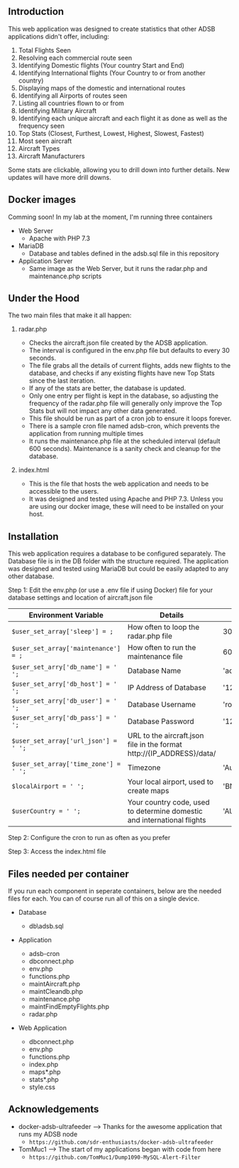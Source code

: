 ## Introduction
This web application was designed to create statistics that other ADSB applications didn't offer, including:
  1) Total Flights Seen
  2) Resolving each commercial route seen
  3) Identifying Domestic flights (Your country Start and End)
  4) Identifying International flights (Your Country to or from another country)
  5) Displaying maps of the domestic and international routes
  6) Identifying all Airports of routes seen
  7) Listing all countries flown to or from
  8) Identifying Military Aircraft
  9) Identifying each unique aircraft and each flight it as done as well as the frequency seen
  10) Top Stats (Closest, Furthest, Lowest, Highest, Slowest, Fastest)
  11) Most seen aircraft
  12) Aircraft Types
  13) Aircraft Manufacturers

Some stats are clickable, allowing you to drill down into further details. New updates will have more drill downs.

## Docker images
Comming soon!
In my lab at the moment, I'm running three containers
- Web Server
   - Apache with PHP 7.3
- MariaDB
   - Database and tables defined in the adsb.sql file in this repository
- Application Server
   - Same image as the Web Server, but it runs the radar.php and maintenance.php scripts


## Under the Hood
The two main files that make it all happen:
  1) radar.php
     - Checks the aircraft.json file created by the ADSB application.
     - The interval is configured in the env.php file but defaults to every 30 seconds.
     - The file grabs all the details of current flights, adds new flights to the database, and checks if any existing flights have new Top Stats since the last iteration. 
     - If any of the stats are better, the database is updated.
     - Only one entry per flight is kept in the database, so adjusting the frequency of the radar.php file will generally only improve the Top Stats but will not impact any other data generated. 
     - This file should be run as part of a cron job to ensure it loops forever.
     - There is a sample cron file named adsb-cron, which prevents the application from running multiple times
     - It runs the maintenance.php file at the scheduled interval (default 600 seconds). Maintenance is a sanity check and cleanup for the database.
  
  2) index.html
     - This is the file that hosts the web application and needs to be accessible to the users.
     - It was designed and tested using Apache and PHP 7.3. Unless you are using our docker image, these will need to be installed on your host.

## Installation
This web application requires a database to be configured separately. The Database file is in the DB folder with the structure required.
The application was designed and tested using MariaDB but could be easily adapted to any other database.

  Step 1: Edit the env.php (or use a .env file if using Docker) file for your database settings and location of aircraft.json file

| Environment Variable                       | Details                                                                  | Default               |
| ------------------------------------------ | ------------------------------------------------------------------------ | --------------------- |
| `$user_set_array['sleep'] = ;`             | How often to loop the radar.php file                                     | 30 Seconds            |         
| `$user_set_array['maintenance'] = ;`       | How often to run the maintenance file                                    | 600 Seconds           |
| `$user_set_arry['db_name'] = ' ';`         | Database Name                                                            | 'adsb'                |
| `$user_set_arry['db_host'] = ' ';`         | IP Address of Database                                                   | '127.0.0.1'           |
| `$user_set_arry['db_user'] = ' ';`         | Database Username                                                        | 'root'                |
| `$user_set_arry['db_pass'] = ' ';`         | Database Password                                                        | '123456'              |
| `$user_set_array['url_json'] = ' ';`       | URL to the aircraft.json file in the format http://{IP_ADDRESS}/data/    |                       |
| `$user_set_array['time_zone'] = ' ';`      | Timezone                                                                 | 'Australia/Brisbane'  |
| `$localAirport = ' ';`                     | Your local airport, used to create maps                                  | 'BNE'                 |
| `$userCountry = ' ';`                      | Your country code, used to determine domestic and international flights  | 'AU'                  |
 
Step 2: Configure the cron to run as often as you prefer

Step 3: Access the index.html file

## Files needed per container
If you run each component in seperate containers, below are the needed files for each.
You can of course run all of this on a single device.

- Database
   - db\adsb.sql

- Application
   - adsb-cron
   - dbconnect.php
   - env.php
   - functions.php
   - maintAircraft.php
   - maintCleandb.php
   - maintenance.php
   - maintFindEmptyFlights.php
   - radar.php
   
- Web Application
   - dbconnect.php
   - env.php
   - functions.php
   - index.php
   - maps*.php
   - stats*.php
   - style.css

## Acknowledgements
- docker-adsb-ultrafeeder --> Thanks for the awesome application that runs my ADSB node
   - `https://github.com/sdr-enthusiasts/docker-adsb-ultrafeeder`
- TomMuc1 --> The start of my applications began with code from here 
   - `https://github.com/TomMuc1/Dump1090-MySQL-Alert-Filter`